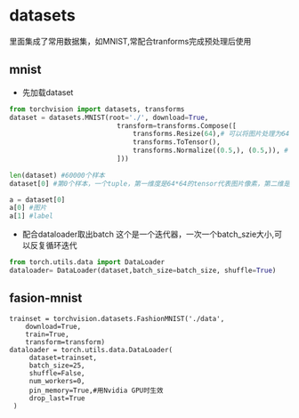 # datasets
里面集成了常用数据集，如MNIST,常配合tranforms完成预处理后使用

## mnist

- 先加载dataset
```py
from torchvision import datasets, transforms
dataset = datasets.MNIST(root='./', download=True,
                           transform=transforms.Compose([
                               transforms.Resize(64),# 可以将图片处理为64*64
                               transforms.ToTensor(),
                               transforms.Normalize((0.5,), (0.5,)), # 从 [0，255] bond到 [-1,1] 适用 Sigmoid
                           ]))
                          
len(dataset) #60000个样本
dataset[0] #第0个样本，一个tuple，第一维度是64*64的tensor代表图片像素，第二维是label用int代表

a = dataset[0]
a[0] #图片
a[1] #label

```

- 配合dataloader取出batch
这个是一个迭代器，一次一个batch_szie大小,可以反复循环迭代
```py
from torch.utils.data import DataLoader
dataloader= DataLoader(dataset,batch_size=batch_size, shuffle=True)
```

## fasion-mnist
```
trainset = torchvision.datasets.FashionMNIST('./data',
    download=True,
    train=True,
    transform=transform)
dataloader = torch.utils.data.DataLoader(
     dataset=trainset,
     batch_size=25,
     shuffle=False,
     num_workers=0,
     pin_memory=True,#用Nvidia GPU时生效
     drop_last=True
 )
 ```
